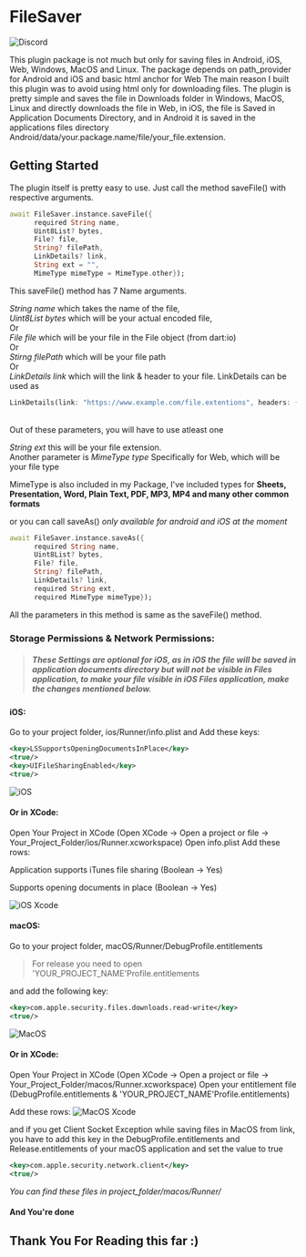 # FileSaver
![Discord](https://www.incrediblezayed.com/file_saver_discord.png)


This plugin package is not much but only for saving files in Android, iOS, Web, Windows, MacOS and Linux. The package
depends on path_provider for Android and iOS and basic html anchor for Web The main reason I built this plugin was to
avoid using html only for downloading files. The plugin is pretty simple and saves the file in Downloads folder in
Windows, MacOS, Linux and directly downloads the file in Web, in iOS, the file is Saved in Application
Documents Directory, and in Android it is saved in the applications files directory Android/data/your.package.name/file/your_file.extension.

## Getting Started

The plugin itself is pretty easy to use. Just call the method saveFile() with respective arguments.

```dart
await FileSaver.instance.saveFile({
      required String name,
      Uint8List? bytes,
      File? file,
      String? filePath,
      LinkDetails? link,
      String ext = "",
      MimeType mimeType = MimeType.other});
```

This saveFile() method has 7 Name arguments.

_String name_ which takes the name of the file,\
_Uint8List bytes_ which will be your actual encoded file,\
Or\
_File file_ which will be your file in the File object (from dart:io)\
Or\
_Stirng filePath_ which will be your file path\
Or\
_LinkDetails link_ which will the link & header to your file. LinkDetails can be used as 
```dart
LinkDetails(link: "https://www.example.com/file.extentions", headers: {"your-header-key": "you-header-value"})
```
\
Out of these parameters, you will have to use atleast one

_String ext_ this will be your file extension.\
Another parameter is _MimeType type_ Specifically for Web, which will be your file
type

MimeType is also included in my Package, I've included types for **Sheets, Presentation, Word, Plain Text, PDF,
MP3, MP4 and many other common formats**

or you can call saveAs() _only available for android and iOS at the moment_

```dart
await FileSaver.instance.saveAs({
      required String name,
      Uint8List? bytes,
      File? file,
      String? filePath,
      LinkDetails? link,
      required String ext,
      required MimeType mimeType});
```

All the parameters in this method is same as the saveFile() method.

### Storage Permissions & Network Permissions:

> ##### _These Settings are optional for iOS, as in iOS the file will be saved in application documents directory but will not be visible in Files application, to make your file visible in iOS Files application, make the changes mentioned below._

#### iOS:

Go to your project folder, ios/Runner/info.plist and Add these keys:

```xml
<key>LSSupportsOpeningDocumentsInPlace</key>
<true/>
<key>UIFileSharingEnabled</key>
<true/>
```

![iOS](https://raw.githubusercontent.com/incrediblezayed/file_saver/main/images/ios.png)

#### Or in XCode:

Open Your Project in XCode (Open XCode -> Open a project or file -> Your_Project_Folder/ios/Runner.xcworkspace)
Open info.plist Add these rows:

Application supports iTunes file sharing (Boolean -> Yes)

Supports opening documents in place (Boolean -> Yes)

![iOS Xcode](https://raw.githubusercontent.com/incrediblezayed/file_saver/main/images/iOSXcode.png)

#### macOS:

Go to your project folder, macOS/Runner/DebugProfile.entitlements

> For release you need to open 'YOUR_PROJECT_NAME'Profile.entitlements

and add the following key:

```xml
<key>com.apple.security.files.downloads.read-write</key>
<true/>
```

![MacOS](https://raw.githubusercontent.com/incrediblezayed/file_saver/main/images/macos.png)

#### Or in XCode:

Open Your Project in XCode (Open XCode -> Open a project or file -> Your_Project_Folder/macos/Runner.xcworkspace)
Open your entitlement file (DebugProfile.entitlements & 'YOUR_PROJECT_NAME'Profile.entitlements)

Add these rows:
![MacOS Xcode](https://raw.githubusercontent.com/incrediblezayed/file_saver/main/images/macOSXcode.png)

and if you get Client Socket Exception while saving files in MacOS from link,
you have to add this key in the DebugProfile.entitlements and Release.entitlements of your macOS application and set the value to true

```xml
<key>com.apple.security.network.client</key>
<true/>
```

*You can find these files in project_folder/macos/Runner/*

#### And You're done

## Thank You For Reading this far :)
